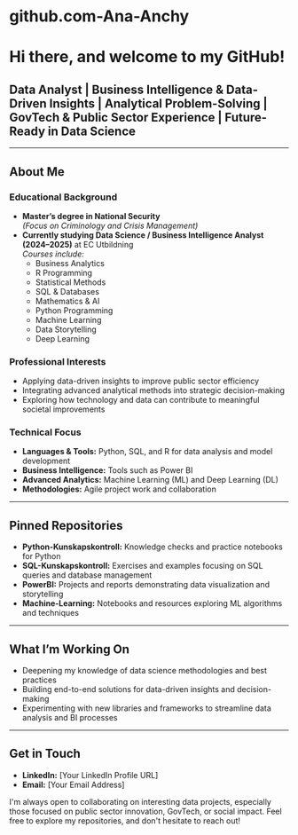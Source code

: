 # github.com-Ana-Anchy
# Hi there, and welcome to my GitHub!

## Data Analyst | Business Intelligence & Data-Driven Insights | Analytical Problem-Solving | GovTech & Public Sector Experience | Future-Ready in Data Science

---

## About Me

### Educational Background
- **Master’s degree in National Security**  
  *(Focus on Criminology and Crisis Management)*
- **Currently studying Data Science / Business Intelligence Analyst (2024–2025)** at EC Utbildning  
  *Courses include:*
  - Business Analytics
  - R Programming
  - Statistical Methods
  - SQL & Databases
  - Mathematics & AI
  - Python Programming
  - Machine Learning
  - Data Storytelling
  - Deep Learning

### Professional Interests
- Applying data-driven insights to improve public sector efficiency
- Integrating advanced analytical methods into strategic decision-making
- Exploring how technology and data can contribute to meaningful societal improvements

### Technical Focus
- **Languages & Tools:** Python, SQL, and R for data analysis and model development
- **Business Intelligence:** Tools such as Power BI
- **Advanced Analytics:** Machine Learning (ML) and Deep Learning (DL)
- **Methodologies:** Agile project work and collaboration

---

## Pinned Repositories
- **Python-Kunskapskontroll:** Knowledge checks and practice notebooks for Python
- **SQL-Kunskapskontroll:** Exercises and examples focusing on SQL queries and database management
- **PowerBI:** Projects and reports demonstrating data visualization and storytelling
- **Machine-Learning:** Notebooks and resources exploring ML algorithms and techniques

---

## What I’m Working On
- Deepening my knowledge of data science methodologies and best practices
- Building end-to-end solutions for data-driven insights and decision-making
- Experimenting with new libraries and frameworks to streamline data analysis and BI processes

---

## Get in Touch
- **LinkedIn:** [Your LinkedIn Profile URL]
- **Email:** [Your Email Address]

I'm always open to collaborating on interesting data projects, especially those focused on public sector innovation, GovTech, or social impact. Feel free to explore my repositories, and don't hesitate to reach out!

